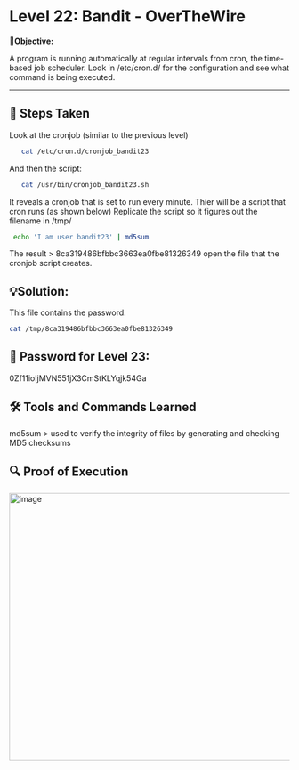 # Level 22: Bandit - OverTheWire

**🎯Objective:**  

A program is running automatically at regular intervals from cron, the time-based job scheduler. Look in /etc/cron.d/ for the configuration and see what command is being executed.

---

## 📝 Steps Taken
Look at the cronjob (similar to the previous level)
```bash
   cat /etc/cron.d/cronjob_bandit23
```
And then the script:
```bash
   cat /usr/bin/cronjob_bandit23.sh
```
It reveals a cronjob that is set to run every minute. Thier will be a script that cron runs (as shown below)
Replicate the script so it figures out the filename in /tmp/
  ```bash
   echo 'I am user bandit23' | md5sum
```
The result > 8ca319486bfbbc3663ea0fbe81326349
open the file that the cronjob script creates.

## 💡Solution:

This file contains the password.
   ```bash
   cat /tmp/8ca319486bfbbc3663ea0fbe81326349
```

## 🔑 Password for Level 23:
0Zf11ioIjMVN551jX3CmStKLYqjk54Ga

## 🛠️ Tools and Commands Learned
md5sum > used to verify the integrity of files by generating and checking MD5 checksums

## 🔍 Proof of Execution
<img width="792" height="481" alt="image" src="https://github.com/user-attachments/assets/5f5e5922-12e2-4497-8cc9-a8190c08ae3b" />


